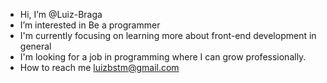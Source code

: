 - Hi, I’m @Luiz-Braga
- I’m interested in Be a programmer
- I'm currently focusing on learning more about front-end development in general
-  I'm looking for a job in programming where I can grow professionally.
- How to reach me luizbstm@gmail.com

<!---
Luiz-Braga/Luiz-Braga is a ✨ special ✨ repository because its `README.md` (this file) appears on your GitHub profile.
You can click the Preview link to take a look at your changes.
--->
